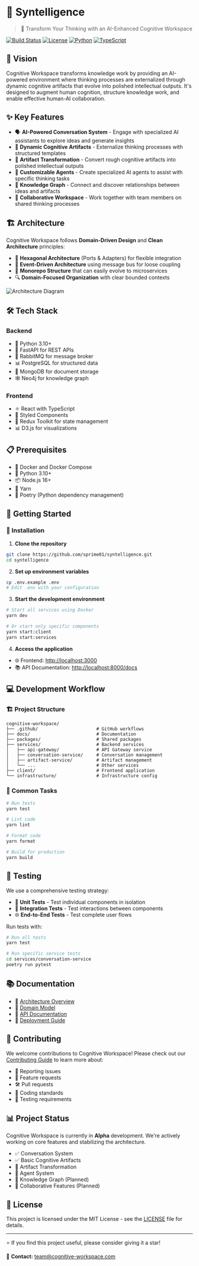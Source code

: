 # 🧠 Syntelligence

> 🚀 Transform Your Thinking with an AI-Enhanced Cognitive Workspace

[![Build Status](https://img.shields.io/github/workflow/status/username/cognitive-workspace/CI?style=flat-square)](https://github.com/username/cognitive-workspace/actions)
[![License](https://img.shields.io/badge/license-GPL%20v3-blue.svg?style=flat-square)](LICENSE)
[![Python](https://img.shields.io/badge/python-3.13+-blue.svg?style=flat-square&logo=python&logoColor=white)](https://www.python.org/)
[![TypeScript](https://img.shields.io/badge/typescript-4.9+-blue.svg?style=flat-square&logo=typescript&logoColor=white)](https://www.typescriptlang.org/)

## 🌟 Vision

Cognitive Workspace transforms knowledge work by providing an AI-powered environment where thinking processes are externalized through dynamic cognitive artifacts that evolve into polished intellectual outputs. It's designed to augment human cognition, structure knowledge work, and enable effective human-AI collaboration.

## ✨ Key Features

- 🗣️ **AI-Powered Conversation System** - Engage with specialized AI assistants to explore ideas and generate insights
- 📝 **Dynamic Cognitive Artifacts** - Externalize thinking processes with structured templates
- 🔄 **Artifact Transformation** - Convert rough cognitive artifacts into polished intellectual outputs
- 🤖 **Customizable Agents** - Create specialized AI agents to assist with specific thinking tasks
- 🧩 **Knowledge Graph** - Connect and discover relationships between ideas and artifacts
- 👥 **Collaborative Workspace** - Work together with team members on shared thinking processes

## 🏗️ Architecture

Cognitive Workspace follows **Domain-Driven Design** and **Clean Architecture** principles:

- 🧩 **Hexagonal Architecture** (Ports & Adapters) for flexible integration
- 📣 **Event-Driven Architecture** using message bus for loose coupling
- 🧱 **Monorepo Structure** that can easily evolve to microservices
- 🔍 **Domain-Focused Organization** with clear bounded contexts

![Architecture Diagram](./docs/architecture/architecture-overview.png)

## 🛠️ Tech Stack

### Backend
- 🐍 Python 3.10+
- 🚀 FastAPI for REST APIs
- 📩 RabbitMQ for message broker
- 📊 PostgreSQL for structured data
- 📝 MongoDB for document storage
- 🕸️ Neo4j for knowledge graph

### Frontend
- ⚛️ React with TypeScript
- 🎨 Styled Components
- 🧠 Redux Toolkit for state management
- 📊 D3.js for visualizations

## 📋 Prerequisites

- 🐳 Docker and Docker Compose
- 🐍 Python 3.10+
- 📦 Node.js 16+
- 🧶 Yarn
- 📝 Poetry (Python dependency management)

## 🚀 Getting Started

### 🔧 Installation

1. **Clone the repository**

```bash
git clone https://github.com/sprime01/syntelligence.git
cd syntelligence
```

2. **Set up environment variables**

```bash
cp .env.example .env
# Edit .env with your configuration
```

3. **Start the development environment**

```bash
# Start all services using Docker
yarn dev

# Or start only specific components
yarn start:client
yarn start:services
```

4. **Access the application**

- 🌐 Frontend: [http://localhost:3000](http://localhost:3000)
- 📚 API Documentation: [http://localhost:8000/docs](http://localhost:8000/docs)

## 💻 Development Workflow

### 🏗️ Project Structure

```
cognitive-workspace/
├── .github/                      # GitHub workflows
├── docs/                         # Documentation
├── packages/                     # Shared packages
├── services/                     # Backend services
│   ├── api-gateway/              # API Gateway service
│   ├── conversation-service/     # Conversation management
│   ├── artifact-service/         # Artifact management
│   └── ...                       # Other services
├── client/                       # Frontend application
└── infrastructure/               # Infrastructure config
```

### 🔄 Common Tasks

```bash
# Run tests
yarn test

# Lint code
yarn lint

# Format code
yarn format

# Build for production
yarn build
```

## 🧪 Testing

We use a comprehensive testing strategy:

- 🧩 **Unit Tests** - Test individual components in isolation
- 🔄 **Integration Tests** - Test interactions between components
- 🌐 **End-to-End Tests** - Test complete user flows

Run tests with:

```bash
# Run all tests
yarn test

# Run specific service tests
cd services/conversation-service
poetry run pytest
```

## 📚 Documentation

- 📖 [Architecture Overview](./docs/architecture/README.md)
- 🧩 [Domain Model](./docs/domain-model/README.md)
- 🔌 [API Documentation](./docs/api/README.md)
- 🚀 [Deployment Guide](./docs/deployment/README.md)

## 🤝 Contributing

We welcome contributions to Cognitive Workspace! Please check out our [Contributing Guide](CONTRIBUTING.md) to learn more about:

- 🐛 Reporting issues
- 🌱 Feature requests
- 🛠️ Pull requests
- 📝 Coding standards
- 🧪 Testing requirements


## 📊 Project Status

Cognitive Workspace is currently in **Alpha** development. We're actively working on core features and stabilizing the architecture.

- ✅ Conversation System
- ✅ Basic Cognitive Artifacts
- 🚧 Artifact Transformation
- 🚧 Agent System
- 📅 Knowledge Graph (Planned)
- 📅 Collaborative Features (Planned)

## 📜 License

This project is licensed under the MIT License - see the [LICENSE](LICENSE) file for details.



---

⭐ If you find this project useful, please consider giving it a star!

📧 **Contact:** [team@cognitive-workspace.com](mailto:team@cognitive-workspace.com)
